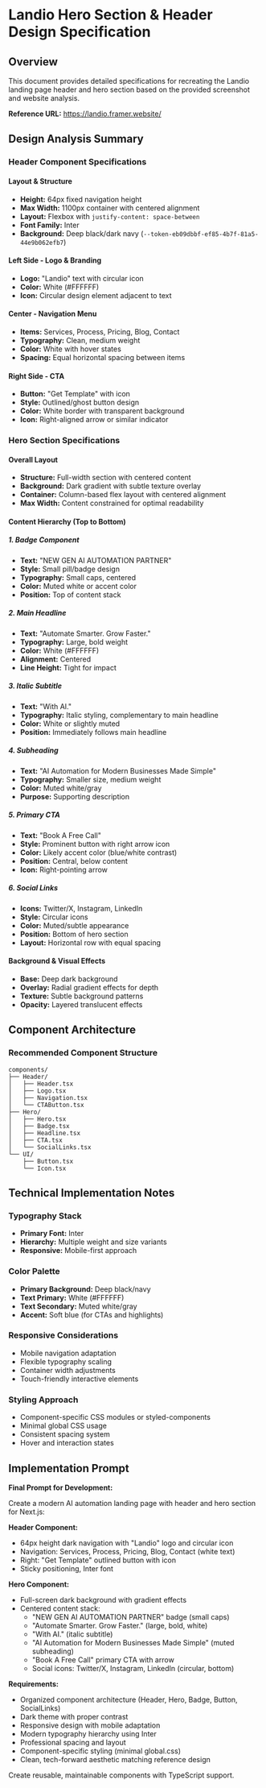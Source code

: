 # Landio Hero Section & Header Design Specification

## Overview
This document provides detailed specifications for recreating the Landio landing page header and hero section based on the provided screenshot and website analysis.

**Reference URL:** https://landio.framer.website/

## Design Analysis Summary

### Header Component Specifications

#### Layout & Structure
- **Height:** 64px fixed navigation height
- **Max Width:** 1100px container with centered alignment
- **Layout:** Flexbox with `justify-content: space-between`
- **Font Family:** Inter
- **Background:** Deep black/dark navy (`--token-eb09dbbf-ef85-4b7f-81a5-44e9b062efb7`)

#### Left Side - Logo & Branding
- **Logo:** "Landio" text with circular icon
- **Color:** White (#FFFFFF)
- **Icon:** Circular design element adjacent to text

#### Center - Navigation Menu
- **Items:** Services, Process, Pricing, Blog, Contact
- **Typography:** Clean, medium weight
- **Color:** White with hover states
- **Spacing:** Equal horizontal spacing between items

#### Right Side - CTA
- **Button:** "Get Template" with icon
- **Style:** Outlined/ghost button design
- **Color:** White border with transparent background
- **Icon:** Right-aligned arrow or similar indicator

### Hero Section Specifications

#### Overall Layout
- **Structure:** Full-width section with centered content
- **Background:** Dark gradient with subtle texture overlay
- **Container:** Column-based flex layout with centered alignment
- **Max Width:** Content constrained for optimal readability

#### Content Hierarchy (Top to Bottom)

##### 1. Badge Component
- **Text:** "NEW GEN AI AUTOMATION PARTNER"
- **Style:** Small pill/badge design
- **Typography:** Small caps, centered
- **Color:** Muted white or accent color
- **Position:** Top of content stack

##### 2. Main Headline
- **Text:** "Automate Smarter. Grow Faster."
- **Typography:** Large, bold weight
- **Color:** White (#FFFFFF)
- **Alignment:** Centered
- **Line Height:** Tight for impact

##### 3. Italic Subtitle
- **Text:** "With AI."
- **Typography:** Italic styling, complementary to main headline
- **Color:** White or slightly muted
- **Position:** Immediately follows main headline

##### 4. Subheading
- **Text:** "AI Automation for Modern Businesses Made Simple"
- **Typography:** Smaller size, medium weight
- **Color:** Muted white/gray
- **Purpose:** Supporting description

##### 5. Primary CTA
- **Text:** "Book A Free Call"
- **Style:** Prominent button with right arrow icon
- **Color:** Likely accent color (blue/white contrast)
- **Position:** Central, below content
- **Icon:** Right-pointing arrow

##### 6. Social Links
- **Icons:** Twitter/X, Instagram, LinkedIn
- **Style:** Circular icons
- **Color:** Muted/subtle appearance
- **Position:** Bottom of hero section
- **Layout:** Horizontal row with equal spacing

#### Background & Visual Effects
- **Base:** Deep dark background
- **Overlay:** Radial gradient effects for depth
- **Texture:** Subtle background patterns
- **Opacity:** Layered translucent effects

## Component Architecture

### Recommended Component Structure
```
components/
├── Header/
│   ├── Header.tsx
│   ├── Logo.tsx
│   ├── Navigation.tsx
│   └── CTAButton.tsx
├── Hero/
│   ├── Hero.tsx
│   ├── Badge.tsx
│   ├── Headline.tsx
│   ├── CTA.tsx
│   └── SocialLinks.tsx
└── UI/
    ├── Button.tsx
    └── Icon.tsx
```

## Technical Implementation Notes

### Typography Stack
- **Primary Font:** Inter
- **Hierarchy:** Multiple weight and size variants
- **Responsive:** Mobile-first approach

### Color Palette
- **Primary Background:** Deep black/navy
- **Text Primary:** White (#FFFFFF)
- **Text Secondary:** Muted white/gray
- **Accent:** Soft blue (for CTAs and highlights)

### Responsive Considerations
- Mobile navigation adaptation
- Flexible typography scaling
- Container width adjustments
- Touch-friendly interactive elements

### Styling Approach
- Component-specific CSS modules or styled-components
- Minimal global CSS usage
- Consistent spacing system
- Hover and interaction states

## Implementation Prompt

**Final Prompt for Development:**

Create a modern AI automation landing page with header and hero section for Next.js:

**Header Component:**
- 64px height dark navigation with "Landio" logo and circular icon
- Navigation: Services, Process, Pricing, Blog, Contact (white text)
- Right: "Get Template" outlined button with icon
- Sticky positioning, Inter font

**Hero Component:**
- Full-screen dark background with gradient effects
- Centered content stack:
  - "NEW GEN AI AUTOMATION PARTNER" badge (small caps)
  - "Automate Smarter. Grow Faster." (large, bold, white)
  - "With AI." (italic subtitle)
  - "AI Automation for Modern Businesses Made Simple" (muted subheading)
  - "Book A Free Call" primary CTA with arrow
  - Social icons: Twitter/X, Instagram, LinkedIn (circular, bottom)

**Requirements:**
- Organized component architecture (Header, Hero, Badge, Button, SocialLinks)
- Dark theme with proper contrast
- Responsive design with mobile adaptation
- Modern typography hierarchy using Inter
- Professional spacing and layout
- Component-specific styling (minimal global.css)
- Clean, tech-forward aesthetic matching reference design

Create reusable, maintainable components with TypeScript support.
